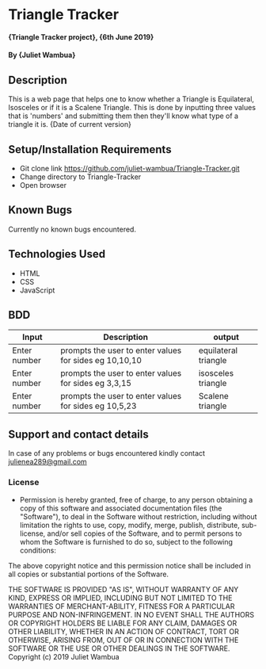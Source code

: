 # Triangle Tracker
#### {Triangle Tracker project}, {6th June 2019}
#### By **{Juliet Wambua}**
## Description
This is a web page that helps one to know whether a Triangle is Equilateral, Isosceles or if it is a Scalene Triangle. This is done by inputting three values that is 'numbers' and submitting them then they'll know what type of a triangle it is.  {Date of current version}

## Setup/Installation Requirements
* Git clone link https://github.com/juliet-wambua/Triangle-Tracker.git
* Change directory to Triangle-Tracker
* Open browser

## Known Bugs
Currently no known bugs encountered.
## Technologies Used
*  HTML
*  CSS
*  JavaScript

## BDD
| Input	| Description |	output |
| ---- | ---- | ----|
| Enter number |	prompts the user to enter values for sides eg 10,10,10 |	equilateral triangle
|Enter number	| prompts the user to enter values for sides eg 3,3,15 | isosceles triangle
|Enter number	| prompts the user to enter values for sides eg 10,5,23	| Scalene triangle



## Support and contact details
In case of any problems or bugs encountered kindly contact julienea289@gmail.com

### License
* Permission is hereby granted, free of charge, to any person obtaining a copy of this software and associated documentation files (the "Software"), to deal in the Software without restriction, including without limitation the rights to use, copy, modify, merge, publish, distribute, sub-license, and/or sell copies of the Software, and to permit persons to whom the Software is furnished to do so, subject to the following conditions:

The above copyright notice and this permission notice shall be included in all copies or substantial portions of the Software.

THE SOFTWARE IS PROVIDED "AS IS", WITHOUT WARRANTY OF ANY KIND, EXPRESS OR IMPLIED, INCLUDING BUT NOT LIMITED TO THE WARRANTIES OF MERCHANT-ABILITY, FITNESS FOR A PARTICULAR PURPOSE AND NON-INFRINGEMENT. IN NO EVENT SHALL THE AUTHORS OR COPYRIGHT HOLDERS BE LIABLE FOR ANY CLAIM, DAMAGES OR OTHER LIABILITY, WHETHER IN AN ACTION OF CONTRACT, TORT OR OTHERWISE, ARISING FROM, OUT OF OR IN CONNECTION WITH THE SOFTWARE OR THE USE OR OTHER DEALINGS IN THE SOFTWARE.
Copyright (c) 2019 Juliet Wambua
